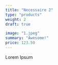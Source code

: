 ```yaml
---
title: "Necessaire 2"
type: "products"
weight: 2
draft: true

image: "1.jpeg"
summary: "Awesome!"
price: 123.50
---
```


Lorem Ipsum
